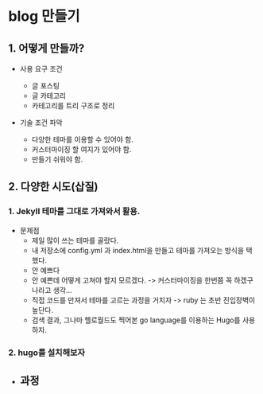 # blog 만들기
 
## 1. 어떻게 만들까?
  - 사용 요구 조건
    - 글 포스팅
    - 글 카테고리
    - 카테고리를 트리 구조로 정리
    
  - 기술 조건 파악
    - 다양한 테마를 이용할 수 있어야 함.
    - 커스터마이징 할 여지가 있어야 함.
    - 만들기 쉬워야 함. 

## 2. 다양한 시도(삽질)
### 1. Jekyll 테마를 그대로 가져와서 활용.
  - 문제점
	  - 제일 많이 쓰는 테마를 골랐다.
    - 내 저장소에 config.yml 과 index.html을 만들고 테마를 가져오는 방식을 택했다.
    - 안 예쁘다
    - 안 예쁜데 어떻게 고쳐야 할지 모르겠다. -> 커스터마이징을 한번쯤 꼭 하겠구나라고 생각...
    - 직접 코드를 만져서 테마를 고르는 과정을 거치자 -> ruby 는 초반 진입장벽이 높단다.
    - 검색 결과, 그나마 헬로월드도 찍어본 go language를 이용하는 Hugo를 사용하자.

### 2. hugo를 설치해보자
  - 과정
    - 
    
